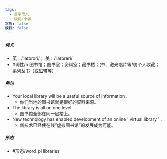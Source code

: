 ```yaml
---
tags:
  - 首字母/L
  - 级别/小学
掌握: false
模糊: false
---
```

##### 词义
- 英：/ˈlaɪbrəri/； 美：/ˈlaɪbreri/
- #词性/n  图书馆；图书室；资料室；藏书楼；(书、激光唱片等的)个人收藏；系列丛书（或磁带等）
##### 例句
- Your local library will be a useful source of information .
	- 你们当地的图书馆就是很好的资料来源。
- The library is all on one level .
	- 图书馆全部在同一层楼上。
- New technology has enabled development of an online ' virtual library ' .
	- 新技术已经使在线“虚拟图书馆”的发展成为可能。
##### 形态
- #形态/word_pl libraries
